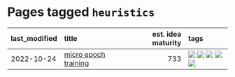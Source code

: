 # Pages tagged `heuristics`

|last_modified|title|est. idea maturity|tags
|:---|:---|---:|:---|
|2022-10-24|[micro epoch training](../micro-epoch.md)|733|[![](https://img.shields.io/badge/tag-augmentation-296bb1)](../tags/augmentation.md) [![](https://img.shields.io/badge/tag-dataset-ea1833)](../tags/dataset.md) [![](https://img.shields.io/badge/tag-heuristics-606780)](../tags/heuristics.md) [![](https://img.shields.io/badge/tag-tooling-48fb29)](../tags/tooling.md) [![](https://img.shields.io/badge/tag-training-3a9a4f)](../tags/training.md)|